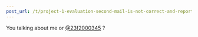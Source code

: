 ```yaml
---
post_url: /t/project-1-evaluation-second-mail-is-not-correct-and-reports-files-missing-while-they-are-present/171477/6
---
```

You talking about me or [@23f2000345](/u/23f2000345) ?